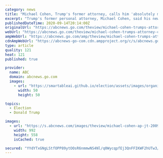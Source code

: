 ```yaml
---
category: news
title: "Michael Cohen, Trump's former attorney, calls him 'absolutely morally bankrupt'"
excerpt: "Trump's former personal attorney, Michael Cohen, said his new book will give Americans a look at the \"real\" Donald Trump. “I am explaining to people that this is the real Donald Trump,” Cohen, speaking from home confinement,"
publishedDateTime: 2020-09-14T20:14:00Z
originalUrl: "https://abcnews.go.com/theview/michael-cohen-trumps-attorney-calls-absolutely-morally-bankrupt/story?id=73002616"
webUrl: "https://abcnews.go.com/theview/michael-cohen-trumps-attorney-calls-absolutely-morally-bankrupt/story?id=73002616"
ampWebUrl: "https://abcnews.go.com/amp/theview/michael-cohen-trumps-attorney-calls-absolutely-morally-bankrupt/story?id=73002616"
cdnAmpWebUrl: "https://abcnews-go-com.cdn.ampproject.org/c/s/abcnews.go.com/amp/theview/michael-cohen-trumps-attorney-calls-absolutely-morally-bankrupt/story?id=73002616"
type: article
quality: 121
heat: 121
published: true

provider:
  name: ABC
  domain: abcnews.go.com
  images:
    - url: "https://smartableai.github.io/election/assets/images/organizations/abcnews.go.com-50x50.jpg"
      width: 50
      height: 50

topics:
  - Election
  - Donald Trump

images:
  - url: "https://s.abcnews.com/images/theview/michael-cohen-ap-jt-200914_1600102519796_hpMain_16x9_992.jpg"
    width: 992
    height: 558
    isCached: true

secured: "YYdYTxGNgLStfOPP89ytOOsR6nmmwNS4Nl/q0WycqpfEj3QnFFIKWF2hUTw3/6D8UrtgRQ6IDloiautTqWWkQkZnR/6ZL/cVh7Aw5rCZrx3Cw/AXiItwq6Oq0aVK/j4hyi2ki/Swls3c7FIQBoAR9AS9I9cNKREmOatf4dxyV1nCaqycJs/fH7KnWW7UJyNEh1kCA81ecr852qGwQg01ROjTizietrg7y85Of1uQK7Muc1cK/YZVJ/CliXjYjLAJxJC5xmBc8spW35F4OFxXCOcrRnNJpL6KTUQdyIRj2okB9338A8wEsD74+oBDri0lrh1XJywH6FA/05ihy2DZExf1xSK66rh2OkUoFAHs3gM=;fA2ilZ0TJPyWb+W46yG55Q=="
---
```


